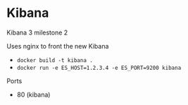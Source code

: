 # Kibana

Kibana 3 milestone 2

Uses nginx to front the new Kibana

* `docker build -t kibana .`
* `docker run -e ES_HOST=1.2.3.4 -e ES_PORT=9200 kibana`

Ports

* 80 (kibana)


